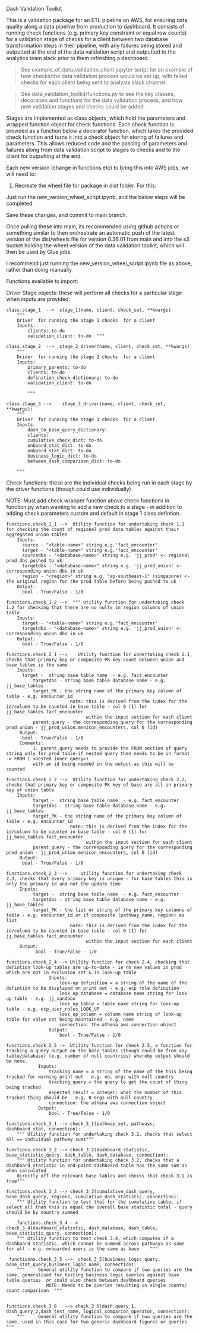 Dash Validation Toolkit

This is a validation package for an ETL pipeline on AWS, for ensuring data quality along a data pipeline from production to dashboard. It consists of running check functions (e.g. primary key constraint or equal row counts) for a validation stage of checks for a client between two database transformation steps in their pipeline, with any failures being stored and outputted at the end of the data validation script and outputted to the analytics team slack prior to them refreshing a dashboard.

> See example_of_data_validation_client jupyter script for an example of how checks/the data validation process would be set up, with failed checks for each client being sent to analysts slack channel.

> See data_validation_toolkit/functions.py to see the key classes, decorators and functions for the data validation process, and how new validation stages and checks could be added.

Stages are implemented as class objects, which hold the parameters and wrapped function object for check functions. Each check function is provided as a function below a decorator function, which takes the provided check function and turns it into a check object for storing of failures and parameters. This allows reduced code and the passing of parameters and failures along from data validation script to stages to checks and to the client for outputting at the end.


Each new version (change in functions etc) to bring this into AWS jobs, we will need to:

1. Recreate the wheel file for package in dist folder. 
For this:

Just run the new_version_wheel_script.ipynb, and the below steps will be completed.

Save these changes, and commit to main branch.

Once pulling these into main, its recommended using github actions or something similar to then orchestrate an automatic push of the latest version of the dist/wheels file for version  0.36.01 from main and into the s3 bucket holding the wheel version of the data validation toolkit, which will then be used by Glue jobs.

I recommend just running the new_version_wheel_script.ipynb file as above, rather than doing manually

Functions available to import: 


Driver Stage objects: these will perform all checks for a particular stage when inputs are provided:

    class.stage_1  -->  stage_1(name, client, check_set, **kwargs)
        """
        Driver  for running the stage 1 checks  for a client
        Inputs:
            clients: to-do
            validation_client: to-do  """

    class.stage_2  -->  stage_2_driver(name, client, check_set, **kwargs):
        """
        Driver  for running the stage 2 checks  for a client
        Inputs:
            primary_parents: to-do
            clients: to-do
            definition_check_dictionary: to-do
            validation_client: to-do

            """ 

    class.stage_3 -->    stage_3_driver(name, client, check_set, **kwargs):
        """
        Driver  for running the stage 3 checks  for a client
        Inputs:
            dash_to_base_query_dictionary:
            clients:
            cumulative_check_dict: to-do
            onboard_stat_dict: to-do
            onboard_stat_dict: to-do
            business_logic_dict: to-do
            between_dash_comparison_dict: to-do

        """

Check functions: these are the individual checks being run in each stage by the driver functions (though could use individually)

NOTE: Must add check wrapper function above check functions in function.py when wanting to add a new check to a stage - in addition to adding check parameters custom and default in stage 1 class defintion.

    functions.check_1_1 -->  Utility function for undertaking check 1.1 for checking the count of regional prod data tables against their aggregated union tables 
        Inputs:
          source - "<table-name>" string e.g.'fact_encounter"
          target - "<table-name>" string e.g.'fact_encounter'
          sourcedbs - "<database-name>" string e.g. 'jj_prod' <- regional prod dbs pushed to uk
          targetdbs - "<database-name>" string e.g. 'jj_prod_union' <- corresponding union dbs in uk
          region - "<region>" string e.g. "ap-southeast-1" (singapore) <- the original region for the prod table before being pushed to uk
        Output:
          bool - True/False - 1/0

    functions.check_1_2 -->  """ Utility function for undertaking check 1.2 for checking that there are no nulls in region columns of union table
        Inputs:
          target - "<table-name>" string e.g.'fact_encounter'
          targetdbs - "<database-name>" string e.g. 'jj_prod_union' <- corresponding union dbs in uk
        Output:
          bool - True/False - 1/0   

    functions.check_2_1 -->    Utility function for undertaking check 2.1, checks that primary key or composite PK key count between union and base tables is the same 
        Inputs:
          target -  string base table name  - e.g. fact_encounter
              targetdbs - string base table database name - e.g. jj_base_tables
              target_PK - the string name of the primary key column of table - e.g. encounter_id
                            note: this is derived from the index for the id/column to be counted in base table - col 0 (1) for jj_base_tables.fact_encounter
                                  within the input section for each client          
              parent_query - the corresponding query for the corresponding prod union - jj_prod_union.menicon_encounters, col 0 (id)
         Output:
          bool - True/False - 1/0
         Comments:
              1. parent_query needs to provide the FROM section of query string only for prod table-if nested query then needs to be in format -> FROM ( <nested inner query>)
              with an id being needed in the output-as this will be counted

    functions.check_2_2 -->  Utility function for undertaking check 2.2, checks that primary key or composite PK key of base are all in primary key of union table
        Inputs:
              target -  string base table name  - e.g. fact_encounter
              targetdbs - string base table database name - e.g. jj_base_tables
              target_PK - the string name of the primary key column of table - e.g. encounter_id
                            note: this is derived from the index for the id/column to be counted in base table - col 0 (1) for jj_base_tables.fact_encounter
                                  within the input section for each client
              parent_query - the corresponding query for the corresponding prod union - jj_prod_union.menicon_encounters, col 0 (id)
         Output:
          bool - True/False - 1/0

    functions.check_2_3 -->     Utility function for undertaking check 2.3, checks that every primary key is unique - for base tables this is only the primary id and not the update time	
         Inputs:
              target -  string base table name  - e.g. fact_encounter
              targetdbs - string base table database name - e.g. jj_base_tables
              target_PK - the list or string of the primary key columns of table - e.g. encounter_id or if composite (pathway_name, region) as list
                            note: this is derived from the index for the id/column to be counted in base table - col 0 (1) for jj_base_tables.fact_encounter
                                  within the input section for each client
         Output:
               bool - True/False - 1/0

    functions.check_2_4 --> Utility function for check 2.4, checking that defintion look-up tables are up-to-date - ie no new values in prod which are not in exclusion set & in look-up table
                    Inputs:
                        look-up definition = a string of the name of the defintion to be displayed on print out - e.g. ecp role definition
                        look_up_database = database name string for look up table - e.g. jj_sandbox
                        look_up_table = table name string for look-up table - e.g. ecp_user_roles_LOOK_UP
                        look_up_column = column name string of look-up table for value set being maintained - e.g. name
                        connection: the athena aws connection object
                    Output:
                        bool - True/False - 1/0

    functions.check_2_5 ->  Utility function for check 2.5, a function for tracking a query output on the base tables (though could be from any table/database) (e.g. number of null countries) whereby output should be none.
                Inputs:
                    tracking_name = a string of the name of the this being tracked for warning print out - e.g. no. orgs with null country
                    tracking_query = the query to get the count of thing being tracked
                    expected_result = integer: what the number of this tracked thing should be - e.g. 0 orgs with null country
                    connection: the athena aws connection object
                Output:
                    bool - True/False - 1/0

    functions.check_3_1 --> check_3_1(pathway_set, pathways, dashboard_stat, connection):
        """ Utility function for undertaking check 3.2, checks that select all == individual pathway sums"""

    functions.check_3_2 --> check_3_2(dashboard_statistic, base_statistic_query, dash_table, dash_database, connection):
        """ Utility function for undertaking check 3.2, checks that a dashboard statistic in end-point dashboard table has the same sum as when calculated 
        directly off the relevant base tables and checks that check 3.1 is true"""

    functions.check_3_3 --> check_3_3(cumulative_dash_query, base_dash_query, regions, cumulative_dash_statistic, connection):
        """ Utility function to test that for the cumulative table, if select all than this is equal the overall base statistic total - query should be by country summed

        functions.check_3_4 --> 
    check_3_4(dashboard_statistic, dash_database, dash_table, base_statistic_query, connection):
        """ Utility function to test check 3.4, which computes if a dashboard statistic, which cannot be summed across pathways as same for all - e.g. onboarded users is the same as base    """

     functiuons.check_3_5 -->  check_3_5(business_logic_query, base_stat_query,business_logic_name, connection):
        """     General utility function to compare if two queries are the same, generalised for testing business logic queries against base table queries  or could also check between dashboard queries   
                   NOTE: Needs to be queries resulting in single counts/ count comparison  """


    functions.check_3_6   --> check_3_6(dash_query_1, dash_query_2,dash_test_name, logical_comparion_operator, connection):
        """     General utility function to compare if two queries are the same, used in this case for two generic dashboard figures or queries  """

